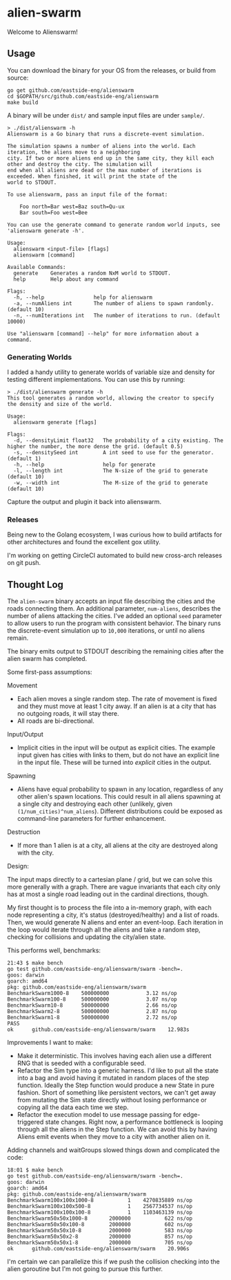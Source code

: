 # alien-swarm

Welcome to Alienswarm!

## Usage

You can download the binary for your OS from the releases, or build from source:

```
go get github.com/eastside-eng/alienswarm
cd $GOPATH/src/github.com/eastside-eng/alienswarm
make build
```

A binary will be under `dist/` and sample input files are under `sample/`.

```
> ./dist/alienswarm -h
Alienswarm is a Go binary that runs a discrete-event simulation.

The simulation spawns a number of aliens into the world. Each iteration, the aliens move to a neighboring
city. If two or more aliens end up in the same city, they kill each other and destroy the city. The simulation will
end when all aliens are dead or the max number of iterations is exceeded. When finished, it will print the state of the
world to STDOUT.

To use alienswarm, pass an input file of the format:

	Foo north=Bar west=Baz south=Qu-ux
	Bar south=Foo west=Bee

You can use the generate command to generate random world inputs, see 'alienswarm generate -h'.

Usage:
  alienswarm <input-file> [flags]
  alienswarm [command]

Available Commands:
  generate    Generates a random NxM world to STDOUT.
  help        Help about any command

Flags:
  -h, --help                help for alienswarm
  -a, --numAliens int       The number of aliens to spawn randomly. (default 10)
  -n, --numIterations int   The number of iterations to run. (default 10000)

Use "alienswarm [command] --help" for more information about a command.
```

### Generating Worlds

I added a handy utility to generate worlds of variable size and density for
testing different implementations. You can use this by running:

```
> ./dist/alienswarm generate -h
This tool generates a random world, allowing the creator to specify the density and size of the world.

Usage:
  alienswarm generate [flags]

Flags:
  -d, --densityLimit float32   The probability of a city existing. The higher the number, the more dense the grid. (default 0.5)
  -s, --densitySeed int        A int seed to use for the generator. (default 1)
  -h, --help                   help for generate
  -l, --length int             The N-size of the grid to generate (default 10)
  -w, --width int              The M-size of the grid to generate (default 10)
```

Capture the output and plugin it back into alienswarm.

### Releases

Being new to the Golang ecosystem, I was curious how to build artifacts for other architectures and found the excellent gox utility.

I'm working on getting CircleCI automated to build new cross-arch releases on git push.

## Thought Log

The `alien-swarm` binary accepts an input file describing the cities and the roads connecting them. An additional parameter, `num-aliens`, describes the number of aliens attacking the cities. I've added an optional `seed` parameter to allow users to run the program with consistent behavior. The binary runs the discrete-event simulation up to `10,000` iterations, or until no aliens remain.

The binary emits output to STDOUT describing the remaining cities after the alien swarm has completed.

Some first-pass assumptions:

Movement
* Each alien moves a single random step. The rate of movement is fixed and they must move at least 1 city away. If an alien is at a city that has no outgoing roads, it will stay there.
* All roads are bi-directional.

Input/Output
* Implicit cities in the input will be output as explicit cities. The example input given has cities with links to them, but do not have an explicit line in the input file. These will be turned into _explicit_ cities in the output.

Spawning
* Aliens have equal probability to spawn in any location, regardless of any other alien's spawn locations. This could result in all aliens spawning at a single city and destroying each other (unlikely, given `(1/num_cities)^num_aliens`). Different distributions could be exposed as command-line parameters for further enhancement.

Destruction
* If more than 1 alien is at a city, all aliens at the city are destroyed along with the city.

Design:

The input maps directly to a cartesian plane / grid, but we can solve this more generally with a graph. There are vague invariants that each city only has at most a single road leading out in the cardinal directions, though.

My first thought is to process the file into a in-memory graph, with each node representing a city, it's status (destroyed/healthy) and a list of roads. Then, we would generate N aliens and enter an event-loop. Each iteration in the loop would iterate through all the aliens and take a random step, checking for collisions and updating the city/alien state.

This performs well, benchmarks:

```
21:43 $ make bench
go test github.com/eastside-eng/alienswarm/swarm -bench=.
goos: darwin
goarch: amd64
pkg: github.com/eastside-eng/alienswarm/swarm
BenchmarkSwarm1000-8   	500000000	         3.12 ns/op
BenchmarkSwarm100-8    	500000000	         3.07 ns/op
BenchmarkSwarm10-8     	500000000	         2.66 ns/op
BenchmarkSwarm2-8      	500000000	         2.87 ns/op
BenchmarkSwarm1-8      	500000000	         2.72 ns/op
PASS
ok  	github.com/eastside-eng/alienswarm/swarm	12.983s
```

Improvements I want to make:

* Make it deterministic. This involves having each alien use a different RNG that is seeded with a configurable seed.
* Refactor the Sim type into a generic harness. I'd like to put all the state into a bag and avoid having it mutated in random
places of the step function. Ideally the Step function would produce a new State in pure fashion. Short of something like persistent vectors, we can't get away from mutating the Sim state directly without losing performance or copying all the data each time we step.
* Refactor the execution model to use message passing for edge-triggered state changes. Right now, a performance bottleneck is looping through all the aliens in the Step function. We can avoid this by having Aliens emit events when they move to a city with another alien on it.

Adding channels and waitGroups slowed things down and complicated the code:

```
18:01 $ make bench
go test github.com/eastside-eng/alienswarm/swarm -bench=.
goos: darwin
goarch: amd64
pkg: github.com/eastside-eng/alienswarm/swarm
BenchmarkSwarm100x100x1000-8   	       1	4270835889 ns/op
BenchmarkSwarm100x100x500-8    	       1	2567734537 ns/op
BenchmarkSwarm100x100x100-8    	       1	1103463139 ns/op
BenchmarkSwarm50x50x1000-8     	 2000000	       622 ns/op
BenchmarkSwarm50x50x100-8      	 2000000	       602 ns/op
BenchmarkSwarm50x50x10-8       	 2000000	       583 ns/op
BenchmarkSwarm50x50x2-8        	 2000000	       857 ns/op
BenchmarkSwarm50x50x1-8        	 2000000	       705 ns/op
ok  	github.com/eastside-eng/alienswarm/swarm	20.906s
```

I'm certain we can parallelize this if we push the collision checking into the alien goroutine but I'm not going to pursue this further.

